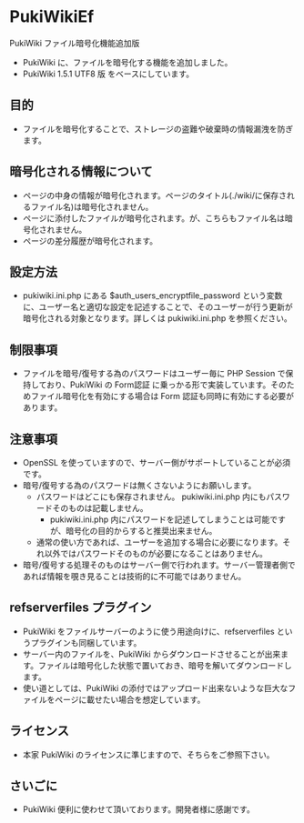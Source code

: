 # PukiWikiEf
PukiWiki ファイル暗号化機能追加版

* PukiWiki に、ファイルを暗号化する機能を追加しました。
* PukiWiki 1.5.1 UTF8 版 をベースにしています。

## 目的
* ファイルを暗号化することで、ストレージの盗難や破棄時の情報漏洩を防ぎます。

## 暗号化される情報について
* ページの中身の情報が暗号化されます。ページのタイトル(./wiki/に保存されるファイル名)は暗号化されません。
* ページに添付したファイルが暗号化されます。が、こちらもファイル名は暗号化されません。
* ページの差分履歴が暗号化されます。

## 設定方法
* pukiwiki.ini.php にある $auth_users_encryptfile_password という変数に、ユーザー名と適切な設定を記述することで、そのユーザーが行う更新が暗号化される対象となります。詳しくは pukiwiki.ini.php を参照ください。

## 制限事項
* ファイルを暗号/復号する為のパスワードはユーザー毎に PHP Session で保持しており、PukiWiki の Form認証 に乗っかる形で実装しています。そのためファイル暗号化を有効にする場合は Form 認証も同時に有効にする必要があります。

## 注意事項
* OpenSSL を使っていますので、サーバー側がサポートしていることが必須です。
* 暗号/復号する為のパスワードは無くさないようにお願いします。
  * パスワードはどこにも保存されません。 pukiwiki.ini.php 内にもパスワードそのものは記載しません。
    * pukiwiki.ini.php 内にパスワードを記述してしまうことは可能ですが、暗号化の目的からすると推奨出来ません。
  * 通常の使い方であれば、ユーザーを追加する場合に必要になります。それ以外ではパスワードそのものが必要になることはありません。
* 暗号/復号する処理そのものはサーバー側で行われます。サーバー管理者側であれば情報を覗き見ることは技術的に不可能ではありません。


## refserverfiles プラグイン
* PukiWiki をファイルサーバーのように使う用途向けに、refserverfiles というプラグインも同梱しています。
* サーバー内のファイルを、PukiWiki からダウンロードさせることが出来ます。ファイルは暗号化した状態で置いておき、暗号を解いてダウンロードします。
* 使い道としては、PukiWiki の添付ではアップロード出来ないような巨大なファイルをページに載せたい場合を想定しています。

## ライセンス
* 本家 PukiWiki のライセンスに準じますので、そちらをご参照下さい。

## さいごに
* PukiWiki 便利に使わせて頂いております。開発者様に感謝です。

